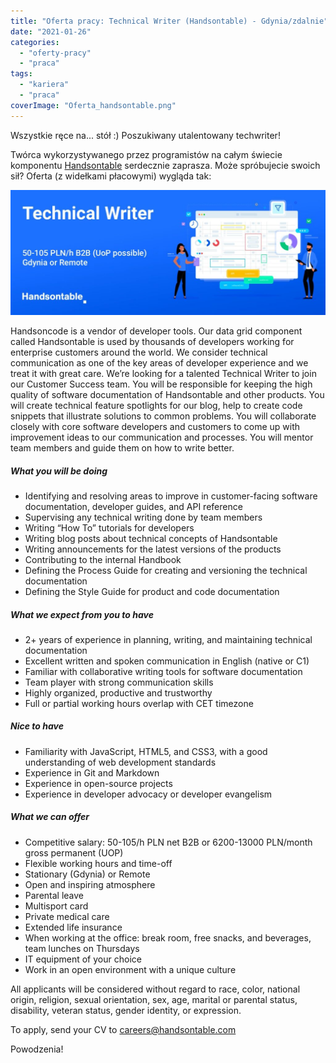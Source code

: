 ```yaml
---
title: "Oferta pracy: Technical Writer (Handsontable) - Gdynia/zdalnie"
date: "2021-01-26"
categories:
  - "oferty-pracy"
  - "praca"
tags:
  - "kariera"
  - "praca"
coverImage: "Oferta_handsontable.png"
---
```


Wszystkie ręce na... stół :) Poszukiwany utalentowany techwriter!

Twórca wykorzystywanego przez programistów na całym świecie komponentu [Handsontable](https://handsontable.com/) serdecznie zaprasza. Może spróbujecie swoich sił? Oferta (z widełkami płacowymi) wygląda tak:

![](images/Techwriter-handsontable-1024x407.jpg)

Handsoncode is a vendor of developer tools. Our data grid component called Handsontable is used by thousands of developers working for enterprise customers around the world. We consider technical communication as one of the key areas of developer experience and we treat it with great care. We’re looking for a talented Technical Writer to join our Customer Success team. You will be responsible for keeping the high quality of software documentation of Handsontable and other products. You will create technical feature spotlights for our blog, help to create code snippets that illustrate solutions to common problems. You will collaborate closely with core software developers and customers to come up with improvement ideas to our communication and processes. You will mentor team members and guide them on how to write better.

##### What you will be doing

- Identifying and resolving areas to improve in customer-facing software documentation, developer guides, and API reference
- Supervising any technical writing done by team members
- Writing “How To” tutorials for developers
- Writing blog posts about technical concepts of Handsontable
- Writing announcements for the latest versions of the products
- Contributing to the internal Handbook
- Defining the Process Guide for creating and versioning the technical documentation
- Defining the Style Guide for product and code documentation

##### What we expect from you to have

- 2+ years of experience in planning, writing, and maintaining technical documentation
- Excellent written and spoken communication in English (native or C1)
- Familiar with collaborative writing tools for software documentation
- Team player with strong communication skills
- Highly organized, productive and trustworthy
- Full or partial working hours overlap with CET timezone

##### Nice to have

- Familiarity with JavaScript, HTML5, and CSS3, with a good understanding of web development standards
- Experience in Git and Markdown
- Experience in open-source projects
- Experience in developer advocacy or developer evangelism

##### What we can offer

- Competitive salary: 50-105/h PLN net B2B or 6200-13000 PLN/month gross permanent (UOP)
- Flexible working hours and time-off
- Stationary (Gdynia) or Remote
- Open and inspiring atmosphere
- Parental leave
- Multisport card
- Private medical care
- Extended life insurance
- When working at the office: break room, free snacks, and beverages, team lunches on Thursdays
- IT equipment of your choice
- Work in an open environment with a unique culture

All applicants will be considered without regard to race, color, national origin, religion, sexual orientation, sex, age, marital or parental status, disability, veteran status, gender identity, or expression.

To apply, send your CV to careers@handsontable.com

Powodzenia!
